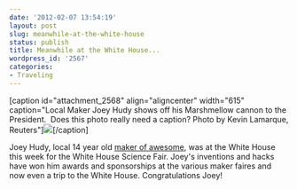 ```yaml
---
date: '2012-02-07 13:54:19'
layout: post
slug: meanwhile-at-the-white-house
status: publish
title: Meanwhile at the White House...
wordpress_id: '2567'
categories:
- Traveling
---
```


[caption id="attachment_2568" align="aligncenter" width="615" caption="Local Maker Joey Hudy shows off his Marshmellow cannon to the President.  Does this photo really need a caption? Photo by Kevin Lamarque, Reuters"][![](http://www.heatsynclabs.org/wp-content/uploads/2012/02/obamaawe.banner.reuters.jpg)](http://www.theatlantic.com/politics/archive/2012/02/photo-of-the-day-shock-and-awe-at-the-white-house/252723/)[/caption]

Joey Hudy, local 14 year old [maker of awesome](http://lookwhatjoeysmaking.blogspot.com/), was at the White House this week for the White House Science Fair. Joey's inventions and hacks have won him awards and sponsorships at the various maker faires and now even a trip to the White House. Congratulations Joey!
